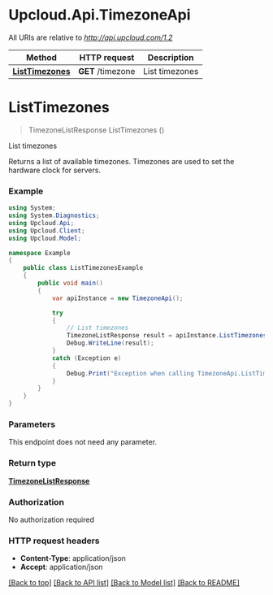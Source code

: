 # Upcloud.Api.TimezoneApi

All URIs are relative to *http://api.upcloud.com/1.2*

Method | HTTP request | Description
------------- | ------------- | -------------
[**ListTimezones**](TimezoneApi.md#listtimezones) | **GET** /timezone | List timezones


<a name="listtimezones"></a>
# **ListTimezones**
> TimezoneListResponse ListTimezones ()

List timezones

Returns a list of available timezones. Timezones are used to set the hardware clock for servers.

### Example
```csharp
using System;
using System.Diagnostics;
using Upcloud.Api;
using Upcloud.Client;
using Upcloud.Model;

namespace Example
{
    public class ListTimezonesExample
    {
        public void main()
        {
            var apiInstance = new TimezoneApi();

            try
            {
                // List timezones
                TimezoneListResponse result = apiInstance.ListTimezones();
                Debug.WriteLine(result);
            }
            catch (Exception e)
            {
                Debug.Print("Exception when calling TimezoneApi.ListTimezones: " + e.Message );
            }
        }
    }
}
```

### Parameters
This endpoint does not need any parameter.

### Return type

[**TimezoneListResponse**](TimezoneListResponse.md)

### Authorization

No authorization required

### HTTP request headers

 - **Content-Type**: application/json
 - **Accept**: application/json

[[Back to top]](#) [[Back to API list]](../README.md#documentation-for-api-endpoints) [[Back to Model list]](../README.md#documentation-for-models) [[Back to README]](../README.md)

